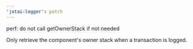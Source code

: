 ```yaml
---
'jotai-logger': patch
---
```


perf: do not call getOwnerStack if not needed

Only retrieve the component's owner stack when a transaction is logged.
